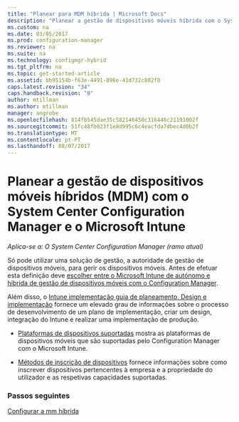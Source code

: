 ```yaml
---
title: "Planear para MDM híbrida | Microsoft Docs"
description: "Planear a gestão de dispositivos móveis híbrida com o System Center Configuration Manager e o Microsoft Intune."
ms.custom: na
ms.date: 03/05/2017
ms.prod: configuration-manager
ms.reviewer: na
ms.suite: na
ms.technology: configmgr-hybrid
ms.tgt_pltfrm: na
ms.topic: get-started-article
ms.assetid: bb95154b-f63e-4491-896e-41d732c802f8
caps.latest.revision: "34"
caps.handback.revision: "0"
author: mtillman
ms.author: mtillman
manager: angrobe
ms.openlocfilehash: 814fb545dae35c582146450c316446c21191002f
ms.sourcegitcommit: 51fc48fb023f1e8d995c6c4eacfda7dbec4d0b2f
ms.translationtype: MT
ms.contentlocale: pt-PT
ms.lasthandoff: 08/07/2017
---
```

# <a name="plan-for-hybrid-mobile-device-management-mdm-with-system-center-configuration-manager-and-microsoft-intune"></a>Planear a gestão de dispositivos móveis híbridos (MDM) com o System Center Configuration Manager e o Microsoft Intune

*Aplica-se a: O System Center Configuration Manager (ramo atual)*

Só pode utilizar uma solução de gestão, a autoridade de gestão de dispositivos móveis, para gerir os dispositivos móveis. Antes de efetuar esta definição deve [escolher entre o Microsoft Intune de autónomo e híbrida de gestão de dispositivos móveis com o Configuration Manager](../understand/choose-between-standalone-intune-and-hybrid-mobile-device-management.md).

Além disso, o [Intune implementação guia de planeamento, Design e implementação](https://docs.microsoft.com/en-us/intune/plan-design/introduction) fornece um elevado grau de informações sobre o processo de desenvolvimento de um plano de implementação, criar um design, integração do Intune e realizar uma implementação de produção.

- [Plataformas de dispositivos suportadas](supported-device-platforms-for-hybrid.md) mostra as plataformas de dispositivos móveis que são suportadas pelo Configuration Manager com o Microsoft Intune.

- [Métodos de inscrição de dispositivos](device-enrollment-methods.md) fornece informações sobre como inscrever dispositivos pertencentes à empresa e a propriedade do utilizador e as respetivas capacidades suportadas.


### <a name="next-steps"></a>Passos seguintes
 [Configurar a mm híbrida](../deploy-use/setup-hybrid-mdm.md)
